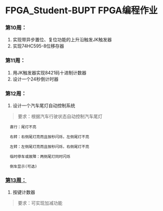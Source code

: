 # FPGA_Student-BUPT FPGA编程作业
### 第10周：       
1. 实现带异步置位、复位功能的上升沿触发JK触发器     
2. 实现74HC595-8位移存器 
### 第11周：
1.  用JK触发器实现8421码十进制计数器
2.  设计一个24秒倒计时器
### 第12周：
1. 设计一个汽车尾灯自动控制系统
> 要求：根据汽车行驶状态自动控制汽车尾灯

      直行：尾灯不亮

      右转：右侧尾灯亮而且按秒闪烁，左侧尾灯不亮

      左转：左侧尾灯亮而且按秒闪烁，右侧尾灯不亮

      临时停车或故障：两侧尾灯同时闪烁

      倒车显示(可选)
### [第13周：](www.baidu.com)
1. 按键计数器
> 要求：可实现加减功能
